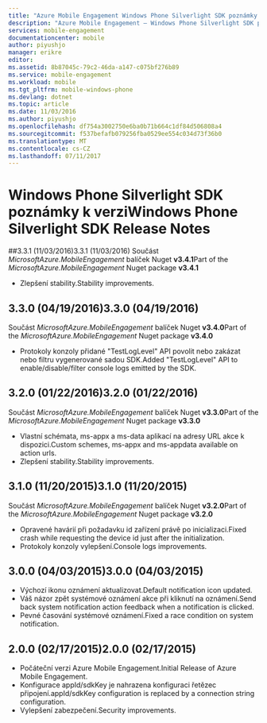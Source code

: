 ```yaml
---
title: "Azure Mobile Engagement Windows Phone Silverlight SDK poznámky k verzi | Microsoft Docs"
description: "Azure Mobile Engagement – Windows Phone Silverlight SDK poznámky k verzi"
services: mobile-engagement
documentationcenter: mobile
author: piyushjo
manager: erikre
editor: 
ms.assetid: 8b87045c-79c2-46da-a147-c075bf276b89
ms.service: mobile-engagement
ms.workload: mobile
ms.tgt_pltfrm: mobile-windows-phone
ms.devlang: dotnet
ms.topic: article
ms.date: 11/03/2016
ms.author: piyushjo
ms.openlocfilehash: df754a3002750e6ba0b71b664c1df84d506808a4
ms.sourcegitcommit: f537befafb079256fba0529ee554c034d73f36b0
ms.translationtype: MT
ms.contentlocale: cs-CZ
ms.lasthandoff: 07/11/2017
---
```

# <a name="windows-phone-silverlight-sdk-release-notes"></a><span data-ttu-id="b2148-103">Windows Phone Silverlight SDK poznámky k verzi</span><span class="sxs-lookup"><span data-stu-id="b2148-103">Windows Phone Silverlight SDK Release Notes</span></span>
##<a name="331-11032016"></a><span data-ttu-id="b2148-104">3.3.1 (11/03/2016)</span><span class="sxs-lookup"><span data-stu-id="b2148-104">3.3.1 (11/03/2016)</span></span>
<span data-ttu-id="b2148-105">Součást *MicrosoftAzure.MobileEngagement* balíček Nuget **v3.4.1**</span><span class="sxs-lookup"><span data-stu-id="b2148-105">Part of the *MicrosoftAzure.MobileEngagement* Nuget package **v3.4.1**</span></span>

* <span data-ttu-id="b2148-106">Zlepšení stability.</span><span class="sxs-lookup"><span data-stu-id="b2148-106">Stability improvements.</span></span>

## <a name="330-04192016"></a><span data-ttu-id="b2148-107">3.3.0 (04/19/2016)</span><span class="sxs-lookup"><span data-stu-id="b2148-107">3.3.0 (04/19/2016)</span></span>
<span data-ttu-id="b2148-108">Součást *MicrosoftAzure.MobileEngagement* balíček Nuget **v3.4.0**</span><span class="sxs-lookup"><span data-stu-id="b2148-108">Part of the *MicrosoftAzure.MobileEngagement* Nuget package **v3.4.0**</span></span>

* <span data-ttu-id="b2148-109">Protokoly konzoly přidané "TestLogLevel" API povolit nebo zakázat nebo filtru vygenerované sadou SDK.</span><span class="sxs-lookup"><span data-stu-id="b2148-109">Added "TestLogLevel" API to enable/disable/filter console logs emitted by the SDK.</span></span>

## <a name="320-01222016"></a><span data-ttu-id="b2148-110">3.2.0 (01/22/2016)</span><span class="sxs-lookup"><span data-stu-id="b2148-110">3.2.0 (01/22/2016)</span></span>
<span data-ttu-id="b2148-111">Součást *MicrosoftAzure.MobileEngagement* balíček Nuget **v3.3.0**</span><span class="sxs-lookup"><span data-stu-id="b2148-111">Part of the *MicrosoftAzure.MobileEngagement* Nuget package **v3.3.0**</span></span>

* <span data-ttu-id="b2148-112">Vlastní schémata, ms-appx a ms-data aplikací na adresy URL akce k dispozici.</span><span class="sxs-lookup"><span data-stu-id="b2148-112">Custom schemes, ms-appx and ms-appdata available on action urls.</span></span>
* <span data-ttu-id="b2148-113">Zlepšení stability.</span><span class="sxs-lookup"><span data-stu-id="b2148-113">Stability improvements.</span></span>

## <a name="310-11202015"></a><span data-ttu-id="b2148-114">3.1.0 (11/20/2015)</span><span class="sxs-lookup"><span data-stu-id="b2148-114">3.1.0 (11/20/2015)</span></span>
<span data-ttu-id="b2148-115">Součást *MicrosoftAzure.MobileEngagement* balíček Nuget **v3.2.0**</span><span class="sxs-lookup"><span data-stu-id="b2148-115">Part of the *MicrosoftAzure.MobileEngagement* Nuget package **v3.2.0**</span></span>

* <span data-ttu-id="b2148-116">Opravené havárií při požadavku id zařízení právě po inicializaci.</span><span class="sxs-lookup"><span data-stu-id="b2148-116">Fixed crash while requesting the device id just after the initialization.</span></span>
* <span data-ttu-id="b2148-117">Protokoly konzoly vylepšení.</span><span class="sxs-lookup"><span data-stu-id="b2148-117">Console logs improvements.</span></span>

## <a name="300-04032015"></a><span data-ttu-id="b2148-118">3.0.0 (04/03/2015)</span><span class="sxs-lookup"><span data-stu-id="b2148-118">3.0.0 (04/03/2015)</span></span>
* <span data-ttu-id="b2148-119">Výchozí ikonu oznámení aktualizovat.</span><span class="sxs-lookup"><span data-stu-id="b2148-119">Default notification icon updated.</span></span>
* <span data-ttu-id="b2148-120">Váš názor zpět systémové oznámení akce při kliknutí na oznámení.</span><span class="sxs-lookup"><span data-stu-id="b2148-120">Send back system notification action feedback when a notification is clicked.</span></span>
* <span data-ttu-id="b2148-121">Pevné časování systémové oznámení.</span><span class="sxs-lookup"><span data-stu-id="b2148-121">Fixed a race condition on system notification.</span></span>

## <a name="200-02172015"></a><span data-ttu-id="b2148-122">2.0.0 (02/17/2015)</span><span class="sxs-lookup"><span data-stu-id="b2148-122">2.0.0 (02/17/2015)</span></span>
* <span data-ttu-id="b2148-123">Počáteční verzi Azure Mobile Engagement.</span><span class="sxs-lookup"><span data-stu-id="b2148-123">Initial Release of Azure Mobile Engagement.</span></span>
* <span data-ttu-id="b2148-124">Konfigurace appId/sdkKey je nahrazena konfiguraci řetězec připojení.</span><span class="sxs-lookup"><span data-stu-id="b2148-124">appId/sdkKey configuration is replaced by a connection string configuration.</span></span>
* <span data-ttu-id="b2148-125">Vylepšení zabezpečení.</span><span class="sxs-lookup"><span data-stu-id="b2148-125">Security improvements.</span></span>

